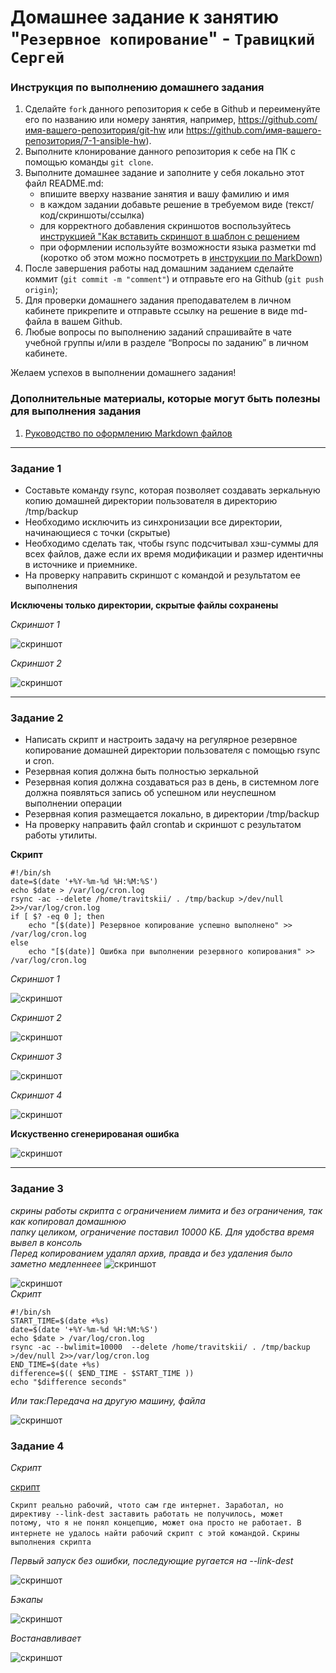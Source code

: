 # Домашнее задание к занятию "`Резервное копирование`" - `Травицкий Сергей`


### Инструкция по выполнению домашнего задания

   1. Сделайте `fork` данного репозитория к себе в Github и переименуйте его по названию или номеру занятия, например, https://github.com/имя-вашего-репозитория/git-hw или  https://github.com/имя-вашего-репозитория/7-1-ansible-hw).
   2. Выполните клонирование данного репозитория к себе на ПК с помощью команды `git clone`.
   3. Выполните домашнее задание и заполните у себя локально этот файл README.md:
      - впишите вверху название занятия и вашу фамилию и имя
      - в каждом задании добавьте решение в требуемом виде (текст/код/скриншоты/ссылка)
      - для корректного добавления скриншотов воспользуйтесь [инструкцией "Как вставить скриншот в шаблон с решением](https://github.com/netology-code/sys-pattern-homework/blob/main/screen-instruction.md)
      - при оформлении используйте возможности языка разметки md (коротко об этом можно посмотреть в [инструкции  по MarkDown](https://github.com/netology-code/sys-pattern-homework/blob/main/md-instruction.md))
   4. После завершения работы над домашним заданием сделайте коммит (`git commit -m "comment"`) и отправьте его на Github (`git push origin`);
   5. Для проверки домашнего задания преподавателем в личном кабинете прикрепите и отправьте ссылку на решение в виде md-файла в вашем Github.
   6. Любые вопросы по выполнению заданий спрашивайте в чате учебной группы и/или в разделе “Вопросы по заданию” в личном кабинете.
   
Желаем успехов в выполнении домашнего задания!
   
### Дополнительные материалы, которые могут быть полезны для выполнения задания

1. [Руководство по оформлению Markdown файлов](https://gist.github.com/Jekins/2bf2d0638163f1294637#Code)

---

### Задание 1

 - Составьте команду rsync, которая позволяет создавать зеркальную копию домашней директории пользователя в директорию /tmp/backup
 - Необходимо исключить из синхронизации все директории, начинающиеся с точки (скрытые)
 - Необходимо сделать так, чтобы rsync подсчитывал хэш-суммы для всех файлов, даже если их время модификации и размер идентичны в источнике и приемнике.
 - На проверку направить скриншот с командой и результатом ее выполнения

**Исключены только директории, скрытые файлы сохранены**  

*Скриншот 1*  

![скриншот](https://github.com/travickiy67/Backup/blob/main/img/1.1.png)

*Скриншот 2*  

![скриншот](https://github.com/travickiy67/Backup/blob/main/img/1.2.png)


---

### Задание 2

 - Написать скрипт и настроить задачу на регулярное резервное копирование домашней директории пользователя с помощью rsync и cron.
 - Резервная копия должна быть полностью зеркальной
 - Резервная копия должна создаваться раз в день, в системном логе должна появляться запись об успешном или неуспешном выполнении операции
 - Резервная копия размещается локально, в директории /tmp/backup
 - На проверку направить файл crontab и скриншот с результатом работы утилиты.

**Скрипт**
```
#!/bin/sh
date=$(date '+%Y-%m-%d %H:%M:%S')
echo $date > /var/log/cron.log
rsync -ac --delete /home/travitskii/ . /tmp/backup >/dev/null 2>>/var/log/cron.log
if [ $? -eq 0 ]; then
    echo "[$(date)] Резервное копирование успешно выполнено" >> /var/log/cron.log
else
    echo "[$(date)] Ошибка при выполнении резервного копирования" >> /var/log/cron.log

```
*Скриншот 1*  

![скриншот](https://github.com/travickiy67/Backup/blob/main/img/2.1.png)  

*Скриншот 2*  

![скриншот](https://github.com/travickiy67/Backup/blob/main/img/2.2.png)  

*Скриншот 3*  

![скриншот](https://github.com/travickiy67/Backup/blob/main/img/2.3.png)  

*Скриншот 4*  

![скриншот](https://github.com/travickiy67/Backup/blob/main/img/2.4.png)  

**Искуственно сгенерированая ошибка**  

![скриншот](https://github.com/travickiy67/Backup/blob/main/img/2.5.png)   

---

### Задание 3

*скрины работы скрипта с ограничением лимита и без ограничения, так как копировал домашнюю*  
*папку целиком, ограничение поставил 10000 КБ. Для удобства время вывел в консоль*  
*Перед копированием удалял архив, правда и без удаления было заметно медленнеее*
![скриншот](https://github.com/travickiy67/Backup/blob/main/img/3.1.png)  

![скриншот](https://github.com/travickiy67/Backup/blob/main/img/3.2.png)  
*Скрипт*  
```
#!/bin/sh
START_TIME=$(date +%s)
date=$(date '+%Y-%m-%d %H:%M:%S')
echo $date > /var/log/cron.log
rsync -ac --bwlimit=10000  --delete /home/travitskii/ . /tmp/backup >/dev/null 2>>/var/log/cron.log
END_TIME=$(date +%s)
difference=$(( $END_TIME - $START_TIME ))
echo "$difference seconds"

```
*Или так:Передача на другую машину, файла*  

![скриншот](https://github.com/travickiy67/Backup/blob/main/img/3.3.png)  

### Задание 4

*Скрипт*

[скрипт](https://github.com/travickiy67/Backup/blob/main/files/test_baskup.sh)

`Скрипт реально рабочий, чтото сам где интернет. Заработал, но директиву --link-dest заставить работать не получилось, может`  
`потому, что я не понял концепцию, может она просто не работает. В интернете не удалось найти рабочий скрипт с этой командой.`
`Скрины выполнения скрипта`

*Первый запуск без ошибки, последующие ругается на --link-dest*  

![скриншот](https://github.com/travickiy67/Backup/blob/main/img/4.1.png)  

*Бэкапы*  

![скриншот](https://github.com/travickiy67/Backup/blob/main/img/4.2.png)  

*Востанавливает*  

![скриншот](https://github.com/travickiy67/Backup/blob/main/img/4.3.png)  
